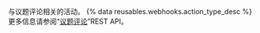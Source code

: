 与议题评论相关的活动。 {% data reusables.webhooks.action_type_desc %} 更多信息请参阅“[议题评论](/v3/issues/comments/)”REST API。

